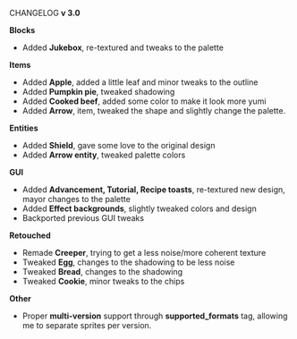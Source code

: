 CHANGELOG **v 3.0**

**Blocks**
- Added **Jukebox**, re-textured and tweaks to the palette

**Items**
- Added **Apple**, added a little leaf and minor tweaks to the outline
- Added **Pumpkin pie**, tweaked shadowing
- Added **Cooked beef**, added some color to make it look more yumi
- Added **Arrow**, item, tweaked the shape and slightly change the palette.

**Entities**
- Added **Shield**, gave some love to the original design
- Added **Arrow entity**, tweaked palette colors

**GUI**
- Added **Advancement, Tutorial, Recipe toasts**, re-textured new design, mayor changes to the palette
- Added **Effect backgrounds**, slightly tweaked colors and design
- Backported previous GUI tweaks

**Retouched**
- Remade **Creeper**, trying to get a less noise/more coherent texture
- Tweaked **Egg**, changes to the shadowing to be less noise
- Tweaked **Bread**, changes to the shadowing
- Tweaked **Cookie**, minor tweaks to the chips

**Other**
- Proper **multi-version** support through **supported_formats** tag, allowing me to separate sprites per version. 